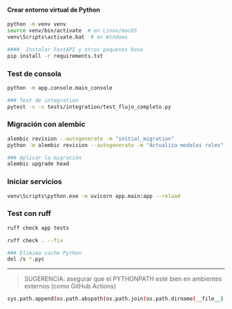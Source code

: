 ####  Crear entorno virtual de Python

```bash
python -m venv venv
source venv/bin/activate  # en Linux/macOS
venv\Scripts\activate.bat  # en Windows

####  Instalar FastAPI y otros paquetes base
pip install -r requirements.txt

```

### Test de consola
```bash
python -m app.console.main_console

### Test de integration
pytest -v -s tests/integration/test_flujo_completo.py
```

### Migración con alembic 
```bash
alembic revision --autogenerate -m "initial_migration"
python -m alembic revision --autogenerate -m "Actualiza modelos roles"

### Aplicar la migración
alembic upgrade head
```
### Iniciar servicios

```bash
venv\Scripts\python.exe -m uvicorn app.main:app --reload
```


### Test con ruff
```bash
ruff check app tests

ruff check . --fix

### Elimima cache Python 
del /s *.pyc
```
---

>SUGERENCIA: asegurar que el PYTHONPATH esté bien en ambientes externos (como GitHub Actions)
```bash
sys.path.append(os.path.abspath(os.path.join(os.path.dirname(__file__), "../")))
```
<!--stackedit_data:
eyJoaXN0b3J5IjpbMjQ0NjUwMTQ0XX0=
-->